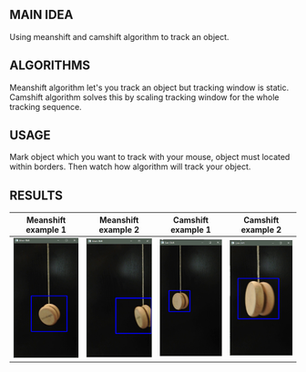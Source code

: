 ## MAIN IDEA
Using meanshift and camshift algorithm to track an object.

## ALGORITHMS
Meanshift algorithm let's you track an object but tracking window is static. Camshift algorithm solves this by scaling tracking window for the whole tracking sequence.

## USAGE
Mark object which you want to track with your mouse, object must located within borders. Then watch how algorithm will track your object.

## RESULTS

|Meanshift example 1    |  Meanshift example 2    |Camshift example 1 |  Camshift example 2 |
:-------------------------:|:-------------------------:|:-------------------------:|:-------------------------:
<img src="Images/1.png" alt="drawing" width="200"/>  |  <img src="Images/2.png" alt="drawing" width="200"/>  |<img src="Images/1b.png" alt="drawing" width="200"/> |  <img src="Images/2b.png" alt="drawing" width="200"/> 
